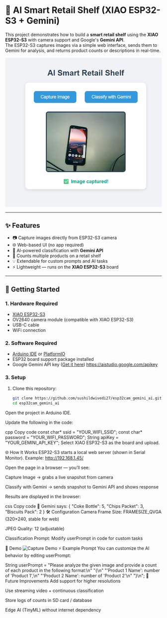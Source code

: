 # 🛒 AI Smart Retail Shelf (XIAO ESP32-S3 + Gemini)

This project demonstrates how to build a **smart retail shelf** using the **XIAO ESP32-S3** with camera support and Google's **Gemini API**.  
The ESP32-S3 captures images via a simple web interface, sends them to Gemini for analysis, and returns product counts or descriptions in real-time.

<img src="ESP32_response.png" width="600" alt="Demo UI Screenshot">

---

## ✨ Features

- 📷 Capture images directly from ESP32-S3 camera
- 🌐 Web-based UI (no app required)
- 🧠 AI-powered classification with **Gemini API**
- 🔢 Counts multiple products on a retail shelf
- 💡 Extendable for custom prompts and AI tasks
- ⚡ Lightweight — runs on the **XIAO ESP32-S3** board

---

## 🚀 Getting Started

### 1. Hardware Required
- [XIAO ESP32-S3](https://wiki.seeedstudio.com/xiao_esp32s3_getting_started/)  
- OV2640 camera module (compatible with XIAO ESP32-S3)  
- USB-C cable  
- WiFi connection  

### 2. Software Required
- [Arduino IDE](https://www.arduino.cc/en/software) or [PlatformIO](https://platformio.org/)  
- ESP32 board support package installed  
- Google Gemini API key ([Get it here](https://aistudio.google.com/apikey))  https://aistudio.google.com/apikey

### 3. Setup
1. Clone this repository:
   ```bash
   git clone https://github.com/sushildwivedi27/esp32cam_gemini_ai.git
   cd esp32cam_gemini_ai
Open the project in Arduino IDE.

Update the following in the code:

cpp
Copy code
const char* ssid = "YOUR_WIFI_SSID";
const char* password = "YOUR_WIFI_PASSWORD";
String apiKey = "YOUR_GEMINI_API_KEY";
Select XIAO ESP32-S3 as the board and upload.

🌐 How It Works
ESP32-S3 starts a local web server (shown in Serial Monitor).
Example: http://192.168.1.45/

Open the page in a browser — you’ll see:

Capture Image → grabs a live snapshot from camera

Classify with Gemini → sends snapshot to Gemini API and shows response

Results are displayed in the browser:

css
Copy code
🧠 Gemini says: {
    "Coke Bottle": 5,
    "Chips Packet": 3,
    "Biscuits Pack": 2
}
🛠️ Configuration
Camera Frame Size: FRAMESIZE_QVGA (320×240, stable for web)

JPEG Quality: 12 (adjustable)

Classification Prompt: Modify userPrompt in code for custom tasks

📸 Demo
<img src="esp32_UI.png" width="600" alt="Capture Demo">
⚡ Example Prompt
You can customize the AI behavior by editing userPrompt:


String userPrompt = "Please analyze the given image and provide a count of each product in the following format:\n"
                    "{\n"
                    "'Product 1 Name': number of 'Product 1',\n"
                    "'Product 2 Name': number of 'Product 2'\n"
                    "}\n";
🧩 Future Improvements
 Add support for higher resolutions

 Use streaming video + continuous classification

 Store logs of counts in SD card / database

 Edge AI (TinyML) without internet dependency

